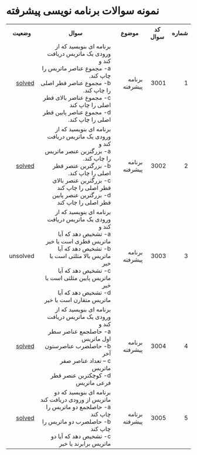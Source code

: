 # نمونه سوالات برنامه نویسی پیشرفته

<div dir='rtl'>
<table>
  <tr>
    <th>شماره</th>
    <th>کد سوال</th>
    <th>موضوع</th>
    <th>سوال</th>
    <th>وضعیت</th>
  </tr>
  <tr>
    <td>1</td>
    <td>3001</td>
    <td>برنامه پیشرفته</td>
    <td>
برنامه ای بنویسید که از ورودی یک ماتریس دریافت کند و
<br>a-  مجموع عناصر ماتریس را چاپ کند.
<br>b-  مجموع عناصر قطر اصلی را چاپ کند.
<br>c-  مجموع عناصر بالای قطر اصلی را چاپ کند
<br>d- مجموع عناصر پایین قطر اصلی را چاپ کند.
‍‍   </td>
    <td><a href='/src/3001'>solved</a></td>
  </tr>
  <tr>
    <td>2</td>
    <td>3002</td>
    <td>برنامه پیشرفته</td>
    <td>
برنامه ای بنویسید که از ورودی یک ماتریس دریافت کند و
<br>a-  بزرگترین عنصر ماتریس را چاپ کند.
<br>b- بزرگترین عنصر قطر اصلی را چاپ کند.
<br>c- بزرگترین عنصر بالای قطر اصلی را چاپ کند
<br>d- بزرگترین عنصر پایین قطر اصلی را چاپ کند
    </td>
    <td><a href='/src/3002'>solved</a></td>
  </tr>
  <tr>
    <td>3</td>
    <td>3003</td>
    <td>برنامه پیشرفته</td>
    <td>
برنامه ای بنویسید که از ورودی یک ماتریس دریافت کند و
<br>a-  تشخیص دهد که آیا ماتریس قطری است یا خیر
<br>b- تشخیص دهد که آیا ماتریس بالا مثلثی است یا خیر
<br>c- تشخیص دهد که آیا ماتریس پایین مثلثی است یا خیر
<br>d-  تشخیص دهد که آیا ماتریس متقارن است یا خیر
    </td>
    <td>unsolved</td>
  </tr>
  <tr>
    <td>4</td>
    <td>3004</td>
    <td>برنامه پیشرفته</td>
    <td>
برنامه ای بنویسید که از ورودی یک ماتریس دریافت کند و
<br>a- حاصلجمع عناصر سطر اول ماتریس
<br>b-  حاصلضرب عناصرستون آخر
<br>c – تعداد عناصر صفر ماتریس
<br>d- کوچکترین عنصر قطر فرعی ماتریس
    </td>
    <td><a href='/src/3004'>solved</a></td>
  </tr>
  <tr>
    <td>5</td>
    <td>3005</td>
    <td>برنامه پیشرفته</td>
    <td>
برنامه ای بنویسید که دو ماتریس از ورودی دریافت کند
<br>a- حاصلجمع دو ماتریس را چاپ کند
<br>b- حاصلضرب دو ماتریس را چاپ کند
<br>c- تشخیص دهد که آیا دو ماتریس برابرند یا خیر
    </td>
    <td><a href='/src/3005'>solved</a></td>
  </tr>
</table>
</div>

